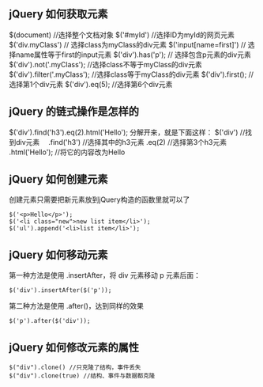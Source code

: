 
## jQuery 如何获取元素
$(document) //选择整个文档对象
$('#myId') //选择ID为myId的网页元素
$('div.myClass') // 选择class为myClass的div元素
$('input[name=first]') // 选择name属性等于first的input元素
$('div').has('p'); // 选择包含p元素的div元素
$('div').not('.myClass'); //选择class不等于myClass的div元素
$('div').filter('.myClass'); //选择class等于myClass的div元素
$('div').first(); //选择第1个div元素
$('div').eq(5); //选择第6个div元素

## jQuery 的链式操作是怎样的
$('div').find('h3').eq(2).html('Hello');
分解开来，就是下面这样：
$('div') //找到div元素
　.find('h3') //选择其中的h3元素
.eq(2) //选择第3个h3元素
.html('Hello'); //将它的内容改为Hello

## jQuery 如何创建元素
创建元素只需要把新元素放到jQuery构造的函数里就可以了
```
$('<p>Hello</p>');
$('<li class="new">new list item</li>');
$('ul').append('<li>list item</li>');
```
## jQuery 如何移动元素
第一种方法是使用 .insertAfter，将 div 元素移动 p 元素后面：
```
$('div').insertAfter($('p'));
```
第二种方法是使用 .after()，达到同样的效果
```
$('p').after($('div'));
```
## jQuery 如何修改元素的属性
```
$("div").clone() //只克隆了结构，事件丢失
$("div").clone(true) //结构、事件与数据都克隆
```
